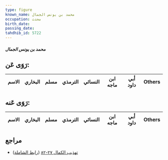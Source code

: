 ```yaml
---
type: figure
known_name: محمد بن يونس الجمال
occupation: محدث
birth_date:
passing_date:
tahdhib_id: 5722
---
```

##### محمد بن يونس الجمال

## رَوَى عَن:
| الاسم | البخاري | مسلم | الترمذي | النسائي | ابن ماجه | أبي داود | Others |
| ----- | ------- | ---- | ------- | ------- | -------- | -------- | ------ |
## رَوَى عَنه:
| الاسم | البخاري | مسلم | الترمذي | النسائي | ابن ماجه | أبي داود | Others |
| ----- | ------- | ---- | ------- | ------- | -------- | -------- | ------ |
## مراجع
- [تهذيب الكمال ٢٧-٨٢](obsidian://open?vault=Tahdhib-al-Kamal&file=Figures/٥٧٢٢-محمد%20بن%20يونس%20الجمال) ([رابط الشاملة](https://shamela.ws/book/3722/14471))